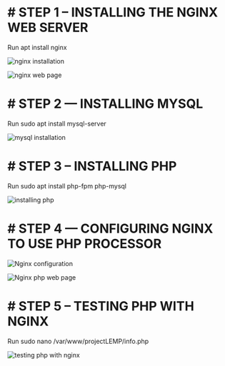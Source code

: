 # # STEP 1 – INSTALLING THE NGINX WEB SERVER

Run apt install nginx

![nginx installation](https://user-images.githubusercontent.com/92901887/173747648-2a7260e8-96a3-43a7-a982-7560c24d793b.PNG)

![nginx web page](https://user-images.githubusercontent.com/92901887/173748302-3d31ab84-7a5c-4016-b6d4-954e530ea8a0.PNG)


# # STEP 2 — INSTALLING MYSQL

Run sudo apt install mysql-server

![mysql installation](https://user-images.githubusercontent.com/92901887/173749371-07ab129f-8330-40ac-994f-a1cf8d62153b.PNG)


# # STEP 3 – INSTALLING PHP

Run sudo apt install php-fpm php-mysql

![installing php](https://user-images.githubusercontent.com/92901887/173750205-0a453481-e02c-487a-af32-8b7fc913cfa4.PNG)



# # STEP 4 — CONFIGURING NGINX TO USE PHP PROCESSOR

![Nginx configuration](https://user-images.githubusercontent.com/92901887/173751875-d86f0108-2e73-49b6-950f-85c1d45c0a87.PNG)

![Nginx php web page](https://user-images.githubusercontent.com/92901887/173751958-451636d4-2dbf-45b1-8795-1448e6905f73.PNG)


# # STEP 5 – TESTING PHP WITH NGINX
Run sudo nano /var/www/projectLEMP/info.php

![testing php with nginx](https://user-images.githubusercontent.com/92901887/173752710-43c6d36b-3c61-4201-b58f-8eda9b106908.PNG)

